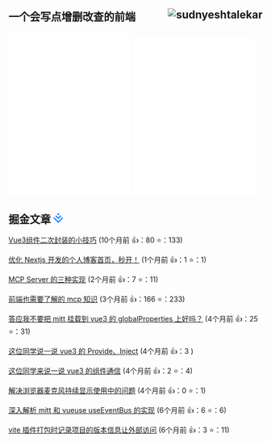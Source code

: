 ## 一个会写点增删改查的前端 <img align="right" src="https://komarev.com/ghpvc/?username=vaebe" alt="sudnyeshtalekar" />

<div>
  <img src="https://github.com/vaebe/vaebe/blob/main/metrics1.svg" width="48%" />
  <img src="https://github.com/vaebe/vaebe/blob/main/metrics2.svg" width="48%" />
</div>

<!-- juejin-posts start -->
## 掘金文章 <img src='https://raw.githubusercontent.com/vaebe/juejin-posts-action/main/assets/juejin.svg' alt='juejin' width='20' height='20'/>

[Vue3组件二次封装的小技巧](https://juejin.cn/post/7413194176006324275) (10个月前 👍：80 ⭐：133)

[优化 Nextjs 开发的个人博客首页，秒开！](https://juejin.cn/post/7513781200416391218) (1个月前 👍：1 ⭐：1)

[MCP Server 的三种实现](https://juejin.cn/post/7505325778222530611) (2个月前 👍：7 ⭐：11)

[前端也需要了解的 mcp 知识](https://juejin.cn/post/7495598591488016394) (3个月前 👍：166 ⭐：233)

[答应我不要把 mitt 挂载到 vue3 的 globalProperties 上好吗？](https://juejin.cn/post/7484705232904814618) (4个月前 👍：25 ⭐：31)

[这位同学说一说 vue3 的 Provide、Inject](https://juejin.cn/post/7480514589253468169) (4个月前 👍：3 )

[这位同学来说一说 vue3 的组件通信](https://juejin.cn/post/7480081951517900800) (4个月前 👍：2 ⭐：4)

[解决浏览器麦克风持续显示使用中的问题](https://juejin.cn/post/7476977628777431092) (4个月前 👍：0 ⭐：1)

[深入解析 mitt 和 vueuse useEventBus 的实现](https://juejin.cn/post/7457228085830778895) (6个月前 👍：6 ⭐：6)

[vite 插件打包时记录项目的版本信息让外部访问](https://juejin.cn/post/7456809080344133667) (6个月前 👍：3 ⭐：11)
<!-- juejin-posts end -->

